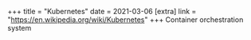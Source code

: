 +++
title = "Kubernetes"
date = 2021-03-06
[extra]
link = "https://en.wikipedia.org/wiki/Kubernetes"
+++
Container orchestration system

